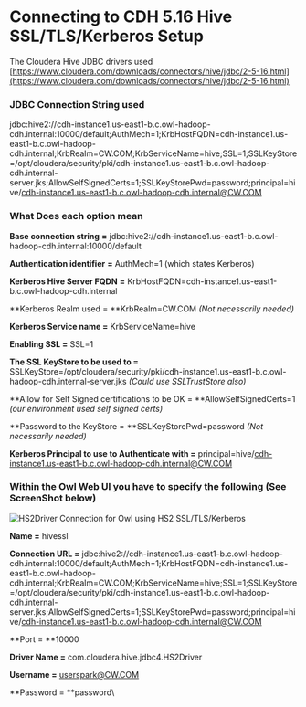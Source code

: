 # Connecting to CDH 5.16 Hive SSL/TLS/Kerberos Setup

The Cloudera Hive JDBC drivers used  [https://www.cloudera.com/downloads/connectors/hive/jdbc/2-5-16.html](https://www.cloudera.com/downloads/connectors/hive/jdbc/2-5-16.html)

### JDBC Connection String used

jdbc:hive2://cdh-instance1.us-east1-b.c.owl-hadoop-cdh.internal:10000/default;AuthMech=1;KrbHostFQDN=cdh-instance1.us-east1-b.c.owl-hadoop-cdh.internal;KrbRealm=CW.COM;KrbServiceName=hive;SSL=1;SSLKeyStore=/opt/cloudera/security/pki/cdh-instance1.us-east1-b.c.owl-hadoop-cdh.internal-server.jks;AllowSelfSignedCerts=1;SSLKeyStorePwd=password;principal=hive/cdh-instance1.us-east1-b.c.owl-hadoop-cdh.internal@CW.COM

### What Does each option mean

**Base connection string** **=** jdbc:hive2://cdh-instance1.us-east1-b.c.owl-hadoop-cdh.internal:10000/default

**Authentication identifier** **=** AuthMech=1 (which states Kerberos)

**Kerberos Hive Server FQDN** **=** KrbHostFQDN=cdh-instance1.us-east1-b.c.owl-hadoop-cdh.internal

**Kerberos Realm used = **KrbRealm=CW.COM _(Not necessarily needed)_

**Kerberos Service name =** KrbServiceName=hive

**Enabling SSL =** SSL=1

**The SSL KeyStore to be used to =** SSLKeyStore=/opt/cloudera/security/pki/cdh-instance1.us-east1-b.c.owl-hadoop-cdh.internal-server.jks _(Could use SSLTrustStore also)_

**Allow for Self Signed certifications to be OK = **AllowSelfSignedCerts=1 _(our environment used self signed certs)_

**Password to the KeyStore = **SSLKeyStorePwd=password _(Not necessarily needed)_

**Kerberos Principal to use to Authenticate with =** principal=hive/cdh-instance1.us-east1-b.c.owl-hadoop-cdh.internal@CW.COM

####  <a href="h-1" id="h-1"></a>

### Within the Owl Web UI you have to specify the following (See ScreenShot below)

![HS2Driver Connection for Owl using HS2 SSL/TLS/Kerberos](http://18.204.201.140:8080/xwiki/bin/download/Internal%20Documentation/Enabling%20TLS%2FSSL%20for%20Hiveserver2/WebHome/Screen%20Shot%202019-06-12%20at%209.25.13%20AM.png)

**Name =** hivessl

**Connection URL =** jdbc:hive2://cdh-instance1.us-east1-b.c.owl-hadoop-cdh.internal:10000/default;AuthMech=1;KrbHostFQDN=cdh-instance1.us-east1-b.c.owl-hadoop-cdh.internal;KrbRealm=CW.COM;KrbServiceName=hive;SSL=1;SSLKeyStore=/opt/cloudera/security/pki/cdh-instance1.us-east1-b.c.owl-hadoop-cdh.internal-server.jks;AllowSelfSignedCerts=1;SSLKeyStorePwd=password;principal=hive/cdh-instance1.us-east1-b.c.owl-hadoop-cdh.internal@CW.COM

**Port = **10000

**Driver Name =** com.cloudera.hive.jdbc4.HS2Driver

**Username =** [userspark@CW.COM](mailto:userspark@CW.COM)

**Password = **password\
